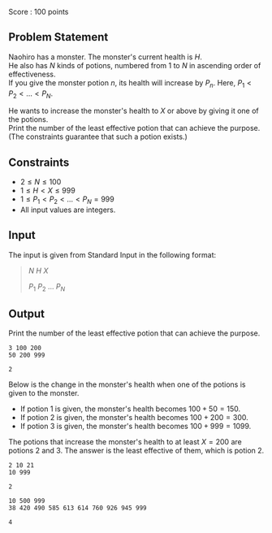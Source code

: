 Score : $100$ points

## Problem Statement

Naohiro has a monster. The monster's current health is $H$.<br>
He also has $N$ kinds of potions, numbered from $1$ to $N$ in ascending order of effectiveness.<br>
If you give the monster potion $n$, its health will increase by $P_n$. Here, $P_1 \lt P_2 \lt \dots \lt P_N$.

He wants to increase the monster's health to $X$ or above by giving it one of the potions.<br>
Print the number of the least effective potion that can achieve the purpose. (The constraints guarantee that such a potion exists.)

## Constraints

- $2 \leq N \leq 100$
- $1 \leq H \lt X \leq 999$
- $1 \leq P_1 \lt P_2 \lt \dots \lt P_N = 999$
- All input values are integers.

## Input

The input is given from Standard Input in the following format:

> $N$ $H$ $X$
> 
> $P_1$ $P_2$ $\dots$ $P_N$

## Output

Print the number of the least effective potion that can achieve the purpose.

```input1
3 100 200
50 200 999
```

```output1
2
```

Below is the change in the monster's health when one of the potions is given to the monster.

- If potion $1$ is given, the monster's health becomes $100 + 50 = 150$.
- If potion $2$ is given, the monster's health becomes $100 + 200 = 300$.
- If potion $3$ is given, the monster's health becomes $100 + 999 = 1099$.

The potions that increase the monster's health to at least $X = 200$ are potions $2$ and $3$.
The answer is the least effective of them, which is potion $2$.

```input2
2 10 21
10 999
```

```output2
2
```

```input3
10 500 999
38 420 490 585 613 614 760 926 945 999
```

```output3
4
```